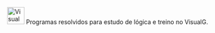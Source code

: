 <img src="https://cdn.jsdelivr.net/gh/devicons/devicon/icons/git/git-original.svg" width="40" height="40" title="VisualG"/>
Programas resolvidos para estudo de lógica e treino no VisualG.
